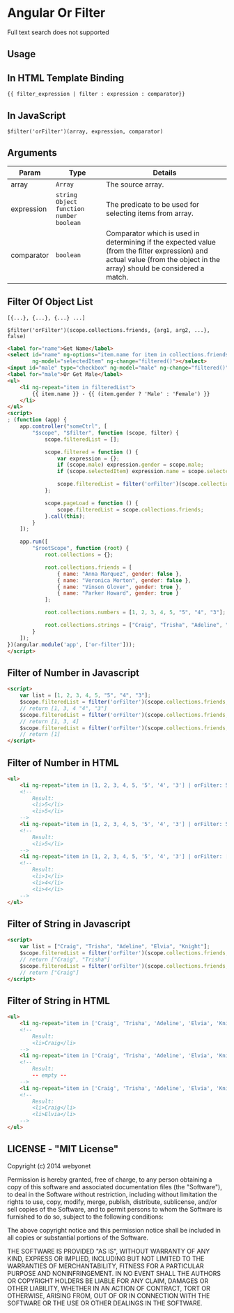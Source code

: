 Angular Or Filter
========
Full text search does not supported


## Usage
## In HTML Template Binding

`{{ filter_expression | filter : expression : comparator}}`

## In JavaScript

`$filter('orFilter')(array, expression, comparator)`

## Arguments
| Param | Type | Details
|-------|------------|--------------------|
|array | `Array` | The source array. |
|expression | `string` `Object` `function` `number` `boolean` | The predicate to be used for selecting items from array.|
| comparator | `boolean` | Comparator which is used in determining if the expected value (from the filter expression) and actual value (from the object in the array) should be considered a match. |


## Filter Of Object List
`[{...}, {...}, {...} ...]`

`$filter('orFilter')(scope.collections.friends, {arg1, arg2, ...}, false)`

```html
<label for="name">Get Name</label>
<select id="name" ng-options="item.name for item in collections.friends" 
        ng-model="selectedItem" ng-change="filtered()"></select>
<input id="male" type="checkbox" ng-model="male" ng-change="filtered()" />
<label for="male">Or Get Male</label>
<ul>
    <li ng-repeat="item in filteredList">
        {{ item.name }} - {{ (item.gender ? 'Male' : 'Female') }}
    </li>
</ul>
<script>
; (function (app) {
    app.controller("someCtrl", [
        "$scope", "$filter", function (scope, filter) {
            scope.filteredList = [];

            scope.filtered = function () {
                var expression = {};
                if (scope.male) expression.gender = scope.male;
                if (scope.selectedItem) expression.name = scope.selectedItem.name;

                scope.filteredList = filter('orFilter')(scope.collections.friends, expression, false);
            };

            scope.pageLoad = function () {
                scope.filteredList = scope.collections.friends;
            }.call(this);
        }
    ]);

    app.run([
        "$rootScope", function (root) {
            root.collections = {};

            root.collections.friends = [
                { name: "Anna Marquez", gender: false },
                { name: "Veronica Morton", gender: false },
                { name: "Vinson Glover", gender: true },
                { name: "Parker Howard", gender: true }
            ];

            root.collections.numbers = [1, 2, 3, 4, 5, "5", "4", "3"];

            root.collections.strings = ["Craig", "Trisha", "Adeline", "Elvia", "Knight"];
        }
    ]);
})(angular.module('app', ['or-filter']));
</script>
```

## Filter of Number in Javascript

```html
<script>
    var list = [1, 2, 3, 4, 5, "5", "4", "3"];
    $scope.filteredList = filter('orFilter')(scope.collections.friends, [1, 3, 4], false);
    // return [1, 3, 4 "4", "3"]
    $scope.filteredList = filter('orFilter')(scope.collections.friends, [1, 3, 4], true);
    // return [1, 3, 4]
    $scope.filteredList = filter('orFilter')(scope.collections.friends, 1, true);
    // return [1]
</script>
```

## Filter of Number in HTML

```html
<ul>
    <li ng-repeat="item in [1, 2, 3, 4, 5, '5', '4', '3'] | orFilter: 5"> {{ item }} </li>
    <!--
        Result:
        <li>5</li>
        <li>5</li>
    -->
    <li ng-repeat="item in [1, 2, 3, 4, 5, '5', '4', '3'] | orFilter: 5: true"> {{ item }} </li>
    <!--
        Result:
        <li>5</li>
    -->
    <li ng-repeat="item in [1, 2, 3, 4, 5, '5', '4', '3'] | orFilter: [1, 4]"> {{ item }} </li>
    <!--
        Result:
        <li>1</li>
        <li>4</li>
        <li>4</li>
    -->
</ul>
```

## Filter of String in Javascript

```html
<script>
    var list = ["Craig", "Trisha", "Adeline", "Elvia", "Knight"];
    $scope.filteredList = filter('orFilter')(scope.collections.friends, ["Craig", "Trisha"]);
    // return ["Craig", "Trisha"]
    $scope.filteredList = filter('orFilter')(scope.collections.friends, "Craig");
    // return ["Craig"]
</script>
```

## Filter of String in HTML

```html     
<ul>
    <li ng-repeat="item in ['Craig', 'Trisha', 'Adeline', 'Elvia', 'Knight'] | orFilter: 'Craig'"> {{ item }} </li>
    <!--
        Result:
        <li>Craig</li>
    -->
    <li ng-repeat="item in ['Craig', 'Trisha', 'Adeline', 'Elvia', 'Knight'] | orFilter: 'craig': true"> {{ item }} </li>
    <!--
        Result:
        -- empty --
    -->
    <li ng-repeat="item in ['Craig', 'Trisha', 'Adeline', 'Elvia', 'Knight'] | orFilter: ['Craig', 'Elvia']"> {{ item }} </li>
    <!--
        Result:
        <li>Craig</li>
        <li>Elvia</li>
    -->
</ul>
```

## LICENSE - "MIT License"

Copyright (c) 2014 webyonet

Permission is hereby granted, free of charge, to any person obtaining a copy
of this software and associated documentation files (the "Software"), to deal
in the Software without restriction, including without limitation the rights
to use, copy, modify, merge, publish, distribute, sublicense, and/or sell
copies of the Software, and to permit persons to whom the Software is
furnished to do so, subject to the following conditions:

The above copyright notice and this permission notice shall be included in
all copies or substantial portions of the Software.

THE SOFTWARE IS PROVIDED "AS IS", WITHOUT WARRANTY OF ANY KIND, EXPRESS OR
IMPLIED, INCLUDING BUT NOT LIMITED TO THE WARRANTIES OF MERCHANTABILITY,
FITNESS FOR A PARTICULAR PURPOSE AND NONINFRINGEMENT. IN NO EVENT SHALL THE
AUTHORS OR COPYRIGHT HOLDERS BE LIABLE FOR ANY CLAIM, DAMAGES OR OTHER
LIABILITY, WHETHER IN AN ACTION OF CONTRACT, TORT OR OTHERWISE, ARISING FROM,
OUT OF OR IN CONNECTION WITH THE SOFTWARE OR THE USE OR OTHER DEALINGS IN
THE SOFTWARE.

